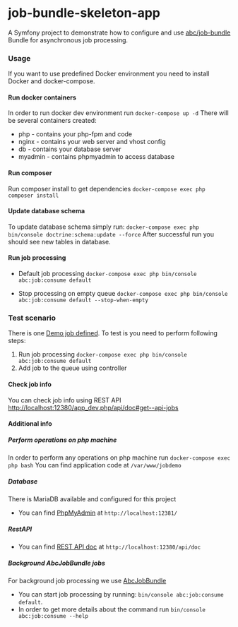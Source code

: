 # job-bundle-skeleton-app


A Symfony project to demonstrate how to configure and use [abc/job-bundle](https://github.com/aboutcoders/job-bundle) Bundle for asynchronous job processing.

### Usage
If you want to use predefined Docker environment you need to install Docker and docker-compose. 

#### Run docker containers
In order to run docker dev environment run `docker-compose up -d`
There will be several containers created:

* php - contains your php-fpm and code 
* nginx - contains your web server and vhost config 
* db - contains your database server 
* myadmin - contains phpmyadmin to access database 

#### Run composer
Run composer install to get dependencies 
`docker-compose exec php composer install`

#### Update database schema
To update database schema simply run: 
`docker-compose exec php bin/console doctrine:schema:update --force`
After successful run you should see new tables in database.

#### Run job processing
* Default job processing
`docker-compose exec php bin/console abc:job:consume default`

* Stop processing on empty queue
`docker-compose exec php bin/console abc:job:consume default --stop-when-empty`

### Test scenario
There is one [Demo job defined](./src/AppBundle/Job/DemoJob.php). To test is you need to perform following steps:
1. Run job processing `docker-compose exec php bin/console abc:job:consume default`
2. Add job to the queue using controller

#### Check job info
You can check job info using REST API
[http://localhost:12380/app_dev.php/api/doc#get--api-jobs](http://localhost:12380/app_dev.php/api/doc#get--api-jobs)

#### Additional info

##### Perform operations on php machine
In order to perform any operations on php machine run `docker-compose exec php bash`
You can find application code at `/var/www/jobdemo`

##### Database
There is MariaDB available and configured for this project

* You can find [PhpMyAdmin](http://localhost:12381/) at `http://localhost:12381/`

##### RestAPI

* You can find [REST API doc](http://localhost:12380/api/doc) at `http://localhost:12380/api/doc`

#####  Background AbcJobBundle jobs
For background job processing we use [AbcJobBundle](https://github.com/aboutcoders/job-bundle)
* You can start job processing by running: `bin/console abc:job:consume default`. 
* In order to get more details about the command run `bin/console abc:job:consume --help` 
 
